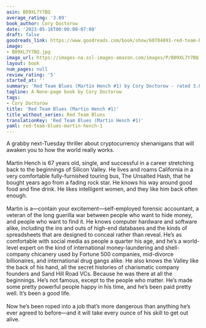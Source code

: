 ```yaml
---
asin: B09XL7Y7BQ
average_rating: '3.89'
book_author: Cory Doctorow
date: '2023-05-16T00:00:00-07:00'
draft: false
goodreads_link: https://www.goodreads.com/book/show/60784891-red-team-blues
image:
- B09XL7Y7BQ.jpg
image_url: https://images-na.ssl-images-amazon.com/images/P/B09XL7Y7BQ.01._SCLZZZZZZZ.jpg
layout: book
num_pages: null
review_rating: '5'
started_at: ''
summary: 'Red Team Blues (Martin Hench #1) by Cory Doctorow - rated 3.89/5 on Goodreads'
tagline: A None-page book by Cory Doctorow
tags:
- Cory Doctorow
title: 'Red Team Blues (Martin Hench #1)'
title_without_series: Red Team Blues
translationKey: 'Red Team Blues (Martin Hench #1)'
yaml: red-team-blues-martin-hench-1
---
```


A grabby next-Tuesday thriller about cryptocurrency shenanigans that will awaken you to how the world really works.<br /><br />Martin Hench is 67 years old, single, and successful in a career stretching back to the beginnings of Silicon Valley. He lives and roams California in a very comfortable fully-furnished touring bus, The Unsalted Hash, that he bought years ago from a fading rock star. He knows his way around good food and fine drink. He likes intelligent women, and they like him back often enough.<br /><br />Martin is a―contain your excitement―self-employed forensic accountant, a veteran of the long guerilla war between people who want to hide money, and people who want to find it. He knows computer hardware and software alike, including the ins and outs of high-end databases and the kinds of spreadsheets that are designed to conceal rather than reveal. He’s as comfortable with social media as people a quarter his age, and he’s a world-level expert on the kind of international money-laundering and shell-company chicanery used by Fortune 500 companies, mid-divorce billionaires, and international drug gangs alike. He also knows the Valley like the back of his hand, all the secret histories of charismatic company founders and Sand Hill Road VCs. Because he was there at all the beginnings. He’s not famous, except to the people who matter. He’s made some pretty powerful people happy in his time, and he’s been paid pretty well. It’s been a good life.<br /><br />Now he’s been roped into a job that’s more dangerous than anything he’s ever agreed to before―and it will take every ounce of his skill to get out alive.